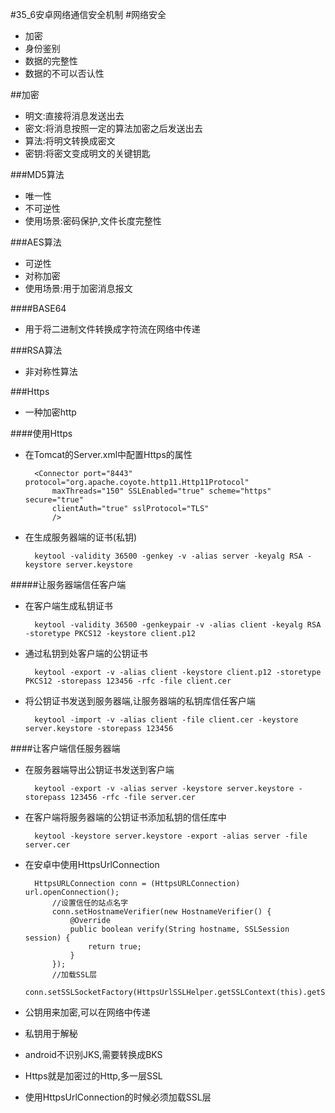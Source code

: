 #35_6安卓网络通信安全机制
#网络安全
- 加密
- 身份鉴别
- 数据的完整性
- 数据的不可以否认性

##加密
- 明文:直接将消息发送出去
- 密文:将消息按照一定的算法加密之后发送出去
- 算法:将明文转换成密文
- 密钥:将密文变成明文的关键钥匙

 

###MD5算法
- 唯一性
- 不可逆性
- 使用场景:密码保护,文件长度完整性

###AES算法
- 可逆性
- 对称加密
- 使用场景:用于加密消息报文

####BASE64
- 用于将二进制文件转换成字符流在网络中传递

###RSA算法
- 非对称性算法

###Https
- 一种加密http

####使用Https
- 在Tomcat的Server.xml中配置Https的属性

    	<Connector port="8443" protocol="org.apache.coyote.http11.Http11Protocol"
			maxThreads="150" SSLEnabled="true" scheme="https" secure="true"
			clientAuth="true" sslProtocol="TLS"
			/> 
- 在生成服务器端的证书(私钥)

    	keytool -validity 36500 -genkey -v -alias server -keyalg RSA -keystore server.keystore

#####让服务器端信任客户端
- 在客户端生成私钥证书

		keytool -validity 36500 -genkeypair -v -alias client -keyalg RSA -storetype PKCS12 -keystore client.p12
- 通过私钥到处客户端的公钥证书
	
    	keytool -export -v -alias client -keystore client.p12 -storetype PKCS12 -storepass 123456 -rfc -file client.cer

- 将公钥证书发送到服务器端,让服务器端的私钥库信任客户端

    	keytool -import -v -alias client -file client.cer -keystore server.keystore -storepass 123456

####让客户端信任服务器端
- 在服务器端导出公钥证书发送到客户端

    	keytool -export -v -alias server -keystore server.keystore -storepass 123456 -rfc -file server.cer

- 在客户端将服务器端的公钥证书添加私钥的信任库中

    	keytool -keystore server.keystore -export -alias server -file server.cer
- 在安卓中使用HttpsUrlConnection

     	HttpsURLConnection conn = (HttpsURLConnection) url.openConnection();
            //设置信任的站点名字
            conn.setHostnameVerifier(new HostnameVerifier() {
                @Override
                public boolean verify(String hostname, SSLSession session) {
                    return true;
                }
            });
            //加载SSL层
            conn.setSSLSocketFactory(HttpsUrlSSLHelper.getSSLContext(this).getSocketFactory());

- 公钥用来加密,可以在网络中传递
- 私钥用于解秘
- android不识别JKS,需要转换成BKS
- Https就是加密过的Http,多一层SSL
- 使用HttpsUrlConnection的时候必须加载SSL层




